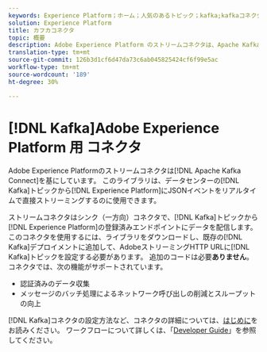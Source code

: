 ```yaml
---
keywords: Experience Platform；ホーム；人気のあるトピック；kafka;kafkaコネクタ；Kafka;
solution: Experience Platform
title: カフカコネクタ
topic: 概要
description: Adobe Experience Platform のストリームコネクタは、Apache Kafka Connect をベースにしています。このライブラリは、データセンターのKafkaトピックからJSONイベントを直接Experience Platformにリアルタイムでストリーミングするのに使用できます。
translation-type: tm+mt
source-git-commit: 126b3d1cf6d47da73c6ab045825424cf6f99e5ac
workflow-type: tm+mt
source-wordcount: '189'
ht-degree: 30%

---
```



# [!DNL Kafka]Adobe Experience Platform 用 コネクタ

Adobe Experience Platformのストリームコネクタは[!DNL Apache Kafka Connect]を基にしています。 このライブラリは、データセンターの[!DNL Kafka]トピックから[!DNL Experience Platform]にJSONイベントをリアルタイムで直接ストリーミングするのに使用できます。

ストリームコネクタはシンク（一方向）コネクタで、[!DNL Kafka]トピックから[!DNL Experience Platform]の登録済みエンドポイントにデータを配信します。 このコネクタを使用するには、ライブラリをダウンロードし、既存の[!DNL Kafka]デプロイメントに追加して、AdobeストリーミングHTTP URLに[!DNL Kafka]トピックを設定する必要があります。 追加のコードは必要&#x200B;**ありません**。コネクタでは、次の機能がサポートされています。

- 認証済みのデータ収集
- メッセージのバッチ処理によるネットワーク呼び出しの削減とスループットの向上

[!DNL Kafka]コネクタの設定方法など、コネクタの詳細については、[はじめに](https://github.com/adobe/experience-platform-streaming-connect)をお読みください。 ワークフローについて詳しくは、「[Developer Guide](https://www.adobe.com/go/kafka-connector-developer-guide)」を参照してください。